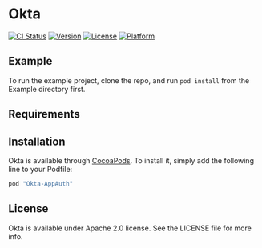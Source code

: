 # Okta

[![CI Status](http://img.shields.io/travis/jmelberg/Okta.svg?style=flat)](https://travis-ci.org/jmelberg/Okta)
[![Version](https://img.shields.io/cocoapods/v/Okta.svg?style=flat)](http://cocoapods.org/pods/Okta)
[![License](https://img.shields.io/cocoapods/l/Okta.svg?style=flat)](http://cocoapods.org/pods/Okta)
[![Platform](https://img.shields.io/cocoapods/p/Okta.svg?style=flat)](http://cocoapods.org/pods/Okta)

## Example

To run the example project, clone the repo, and run `pod install` from the Example directory first.

## Requirements

## Installation

Okta is available through [CocoaPods](http://cocoapods.org). To install
it, simply add the following line to your Podfile:

```ruby
pod "Okta-AppAuth"
```

## License

Okta is available under Apache 2.0 license. See the LICENSE file for more info.

